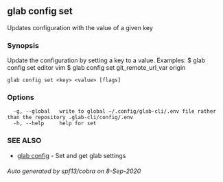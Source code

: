 ## glab config set

Updates configuration with the value of a given key

### Synopsis

Update the configuration by setting a key to a value.
Examples:
  $ glab config set editor vim
  $ glab config set git_remote_url_var origin


```
glab config set <key> <value> [flags]
```

### Options

```
  -g, --global   write to global ~/.config/glab-cli/.env file rather than the repository .glab-cli/config/.env
  -h, --help     help for set
```

### SEE ALSO

* [glab config](glab_config.md)	 - Set and get glab settings

###### Auto generated by spf13/cobra on 8-Sep-2020
